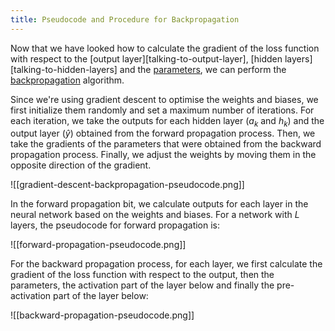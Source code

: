 ```yaml
---
title: Pseudocode and Procedure for Backpropagation
---
```

Now that we have looked how to calculate the gradient of the loss function with respect to the [output layer][talking-to-output-layer], [hidden layers][talking-to-hidden-layers] and the [parameters](talking-to-parameters), we can perform the [backpropagation](backpropagation-intuition) algorithm. 

Since we're using gradient descent to optimise the weights and biases, we first initialize them randomly and set a maximum number of iterations. For each iteration, we take the outputs for each hidden layer ($a_k$ and $h_k$) and the output layer ($\hat{y}$) obtained from the forward propagation process. Then, we take the gradients of the parameters that were obtained from the backward propagation process. Finally, we adjust the weights by moving them in the opposite direction of the gradient.

![[gradient-descent-backpropagation-pseudocode.png]]


In the forward propagation bit, we calculate outputs for each layer in the neural network based on the weights and biases. For a network with $L$ layers, the pseudocode for forward propagation is:

![[forward-propagation-pseudocode.png]]

For the backward propagation process, for each layer, we first calculate the gradient of the loss function with respect to the output, then the parameters, the activation part of the layer below and finally the pre-activation part of the layer below:

![[backward-propagation-pseudocode.png]]

